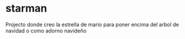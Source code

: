 # starman
Projecto donde creo la estrella de mario para poner encima del arbol de navidad o como adorno navideño
